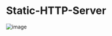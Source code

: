 # Static-HTTP-Server

![image](https://user-images.githubusercontent.com/57283161/82286827-49d7c400-99bc-11ea-9611-3761120093ab.png)
